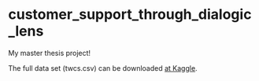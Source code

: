 # customer_support_through_dialogic_lens
My master thesis project!

The full data set (twcs.csv) can be downloaded [at Kaggle](https://www.kaggle.com/thoughtvector/customer-support-on-twitter). 
